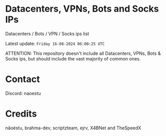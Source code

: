 # Datacenters, VPNs, Bots and Socks IPs
 
Datacenters / Bots / VPN / Socks ips list

Latest update: `Friday 16-08-2024 06:00:25 UTC` 

ATTENTION: This repository doesn't include all Datacenters, VPNs, Bots & Socks ips, 
but should include the vast majority of common ones.

# Contact
Discord: naoestu

# Credits
nãoéstu, brahma-dev, scriptzteam, ejrv, X4BNet and TheSpeedX

